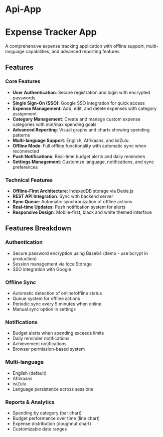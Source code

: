 # Api-App

# Expense Tracker App

A comprehensive expense tracking application with offline support, multi-language capabilities, and advanced reporting features.

## Features

### Core Features
- **User Authentication**: Secure registration and login with encrypted passwords
- **Single Sign-On (SSO)**: Google SSO integration for quick access
- **Expense Management**: Add, edit, and delete expenses with category assignment
- **Category Management**: Create and manage custom expense categories with min/max spending goals
- **Advanced Reporting**: Visual graphs and charts showing spending patterns
- **Multi-language Support**: English, Afrikaans, and isiZulu
- **Offline Mode**: Full offline functionality with automatic sync when reconnected
- **Push Notifications**: Real-time budget alerts and daily reminders
- **Settings Management**: Customize language, notifications, and sync preferences

### Technical Features
- **Offline-First Architecture**: IndexedDB storage via Dexie.js
- **REST API Integration**: Sync with backend server
- **Sync Queue**: Automatic synchronization of offline actions
- **Real-time Updates**: Push notification system for alerts
- **Responsive Design**: Mobile-first, black and white themed interface

## Features Breakdown

### Authentication
- Secure password encryption using Base64 (demo - use bcrypt in production)
- Session management via localStorage
- SSO integration with Google

### Offline Sync
- Automatic detection of online/offline status
- Queue system for offline actions
- Periodic sync every 5 minutes when online
- Manual sync option in settings

### Notifications
- Budget alerts when spending exceeds limits
- Daily reminder notifications
- Achievement notifications
- Browser permission-based system

### Multi-language
- English (default)
- Afrikaans
- isiZulu
- Language persistence across sessions

### Reports & Analytics
- Spending by category (bar chart)
- Budget performance over time (line chart)
- Expense distribution (doughnut chart)
- Customizable date ranges
